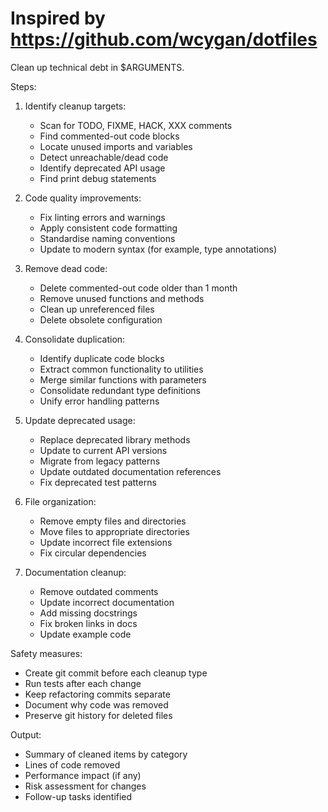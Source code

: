 # Inspired by https://github.com/wcygan/dotfiles

Clean up technical debt in $ARGUMENTS.

Steps:

1. Identify cleanup targets:
   - Scan for TODO, FIXME, HACK, XXX comments
   - Find commented-out code blocks
   - Locate unused imports and variables
   - Detect unreachable/dead code
   - Identify deprecated API usage
   - Find print debug statements

2. Code quality improvements:
   - Fix linting errors and warnings
   - Apply consistent code formatting
   - Standardise naming conventions
   - Update to modern syntax (for example, type annotations)

3. Remove dead code:
   - Delete commented-out code older than 1 month
   - Remove unused functions and methods
   - Clean up unreferenced files
   - Delete obsolete configuration

4. Consolidate duplication:
   - Identify duplicate code blocks
   - Extract common functionality to utilities
   - Merge similar functions with parameters
   - Consolidate redundant type definitions
   - Unify error handling patterns

5. Update deprecated usage:
   - Replace deprecated library methods
   - Update to current API versions
   - Migrate from legacy patterns
   - Update outdated documentation references
   - Fix deprecated test patterns

6. File organization:
   - Remove empty files and directories
   - Move files to appropriate directories
   - Update incorrect file extensions
   - Fix circular dependencies

7. Documentation cleanup:
   - Remove outdated comments
   - Update incorrect documentation
   - Add missing docstrings
   - Fix broken links in docs
   - Update example code

Safety measures:

- Create git commit before each cleanup type
- Run tests after each change
- Keep refactoring commits separate
- Document why code was removed
- Preserve git history for deleted files

Output:

- Summary of cleaned items by category
- Lines of code removed
- Performance impact (if any)
- Risk assessment for changes
- Follow-up tasks identified
